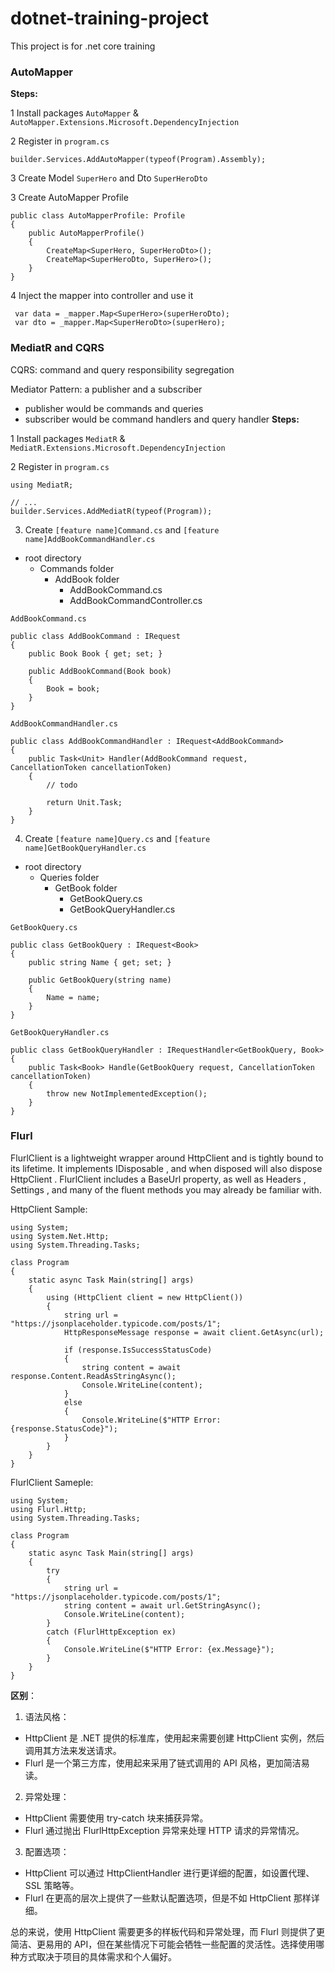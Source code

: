 # dotnet-training-project
This project is for .net core training


### AutoMapper
**Steps:**

1 Install packages
`AutoMapper` & `AutoMapper.Extensions.Microsoft.DependencyInjection`

2 Register in `program.cs` 
````
builder.Services.AddAutoMapper(typeof(Program).Assembly);
````

3 Create Model `SuperHero` and Dto `SuperHeroDto`

3 Create AutoMapper Profile
````
public class AutoMapperProfile: Profile
{
    public AutoMapperProfile()
    {
        CreateMap<SuperHero, SuperHeroDto>();
        CreateMap<SuperHeroDto, SuperHero>();
    }
}
````

4 Inject the mapper into controller and use it
````
 var data = _mapper.Map<SuperHero>(superHeroDto);
 var dto = _mapper.Map<SuperHeroDto>(superHero);
````

### MediatR and CQRS

CQRS: command and query responsibility segregation

Mediator Pattern: a publisher and a subscriber
- publisher would be commands and queries
- subscriber would be command handlers and query handler
**Steps:**

1 Install packages
`MediatR` & `MediatR.Extensions.Microsoft.DependencyInjection`

2 Register in `program.cs` 
````
using MediatR;

// ...
builder.Services.AddMediatR(typeof(Program));
````

3. Create `[feature name]Command.cs` and `[feature name]AddBookCommandHandler.cs`
- root directory
    - Commands folder
        - AddBook folder
            - AddBookCommand.cs
            - AddBookCommandController.cs

`AddBookCommand.cs`
````
public class AddBookCommand : IRequest
{
    public Book Book { get; set; }

    public AddBookCommand(Book book)
    {
        Book = book;
    }
}
````

`AddBookCommandHandler.cs`
````
public class AddBookCommandHandler : IRequest<AddBookCommand>
{
    public Task<Unit> Handler(AddBookCommand request, CancellationToken cancellationToken)
    {
        // todo

        return Unit.Task;
    }
}
````

4. Create `[feature name]Query.cs` and `[feature name]GetBookQueryHandler.cs`
- root directory
    - Queries folder
        - GetBook folder
            - GetBookQuery.cs
            - GetBookQueryHandler.cs

`GetBookQuery.cs`
````
public class GetBookQuery : IRequest<Book>
{
    public string Name { get; set; }

    public GetBookQuery(string name)
    {
        Name = name;
    }
}
````

`GetBookQueryHandler.cs`
````
public class GetBookQueryHandler : IRequestHandler<GetBookQuery, Book>
{
    public Task<Book> Handle(GetBookQuery request, CancellationToken cancellationToken)
    {
        throw new NotImplementedException();
    }
}
````


### Flurl

FlurlClient is a lightweight wrapper around HttpClient and is tightly bound to its lifetime. It implements IDisposable , and when disposed will also dispose HttpClient . FlurlClient includes a BaseUrl property, as well as Headers , Settings , and many of the fluent methods you may already be familiar with.

HttpClient Sample:
````
using System;
using System.Net.Http;
using System.Threading.Tasks;

class Program
{
    static async Task Main(string[] args)
    {
        using (HttpClient client = new HttpClient())
        {
            string url = "https://jsonplaceholder.typicode.com/posts/1";
            HttpResponseMessage response = await client.GetAsync(url);

            if (response.IsSuccessStatusCode)
            {
                string content = await response.Content.ReadAsStringAsync();
                Console.WriteLine(content);
            }
            else
            {
                Console.WriteLine($"HTTP Error: {response.StatusCode}");
            }
        }
    }
}
````

FlurlClient Sameple:
````
using System;
using Flurl.Http;
using System.Threading.Tasks;

class Program
{
    static async Task Main(string[] args)
    {
        try
        {
            string url = "https://jsonplaceholder.typicode.com/posts/1";
            string content = await url.GetStringAsync();
            Console.WriteLine(content);
        }
        catch (FlurlHttpException ex)
        {
            Console.WriteLine($"HTTP Error: {ex.Message}");
        }
    }
}
````

**区别**：
1. 语法风格：
- HttpClient 是 .NET 提供的标准库，使用起来需要创建 HttpClient 实例，然后调用其方法来发送请求。
- Flurl 是一个第三方库，使用起来采用了链式调用的 API 风格，更加简洁易读。
2. 异常处理：
- HttpClient 需要使用 try-catch 块来捕获异常。
- Flurl 通过抛出 FlurlHttpException 异常来处理 HTTP 请求的异常情况。
3. 配置选项：
- HttpClient 可以通过 HttpClientHandler 进行更详细的配置，如设置代理、SSL 策略等。
- Flurl 在更高的层次上提供了一些默认配置选项，但是不如 HttpClient 那样详细。

总的来说，使用 HttpClient 需要更多的样板代码和异常处理，而 Flurl 则提供了更简洁、更易用的 API，但在某些情况下可能会牺牲一些配置的灵活性。选择使用哪种方式取决于项目的具体需求和个人偏好。